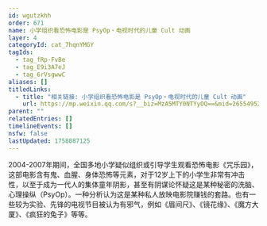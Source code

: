 ```yaml
---
id: wgutzkhh
order: 671
name: 小学组织看恐怖电影是 PsyOp・电视时代的儿童 Cult 动画
layer: 4
categoryId: cat_7hqnYMGY
tagIds:
  - tag_fRp-FvBe
  - tag_E9i3A7eJ
  - tag_6rVsgwwC
aliases: []
titledLinks:
  - title: "相关链接: 小学组织看恐怖电影是 PsyOp・电视时代的儿童 Cult 动画"
    url: https://mp.weixin.qq.com/s?__biz=MzA5MTY0NTYyOQ==&mid=2655495287&idx=1&sn=4b666292912e2e901fa06ca95239c459&chksm=8bca37a5bcbdbeb3bad84e0202f1ad1a280eceebef37a6ac4cb0d2bbacac6589efac27c7b7ba
parent: ""
relatedEntries: []
timelineEvents: []
nsfw: false
lastUpdated: 1758087125
---
```


2004-2007年期间，全国多地小学疑似组织或引导学生观看恐怖电影《咒乐园》，这部电影含有鬼、血腥、身体恐怖等元素，对于12岁上下的小学生非常有冲击性，以至于成为一代人的集体童年阴影，甚至有阴谋论怀疑这是某种秘密的洗脑、心理操纵（PsyOp）。一种分析认为这是某种私人放映电影院赚钱的套路。也有一些较为实验、先锋的电视节目被认为有邪气，例如《眉间尺》、《镜花缘》、《魔方大厦》、《疯狂的兔子》等等。